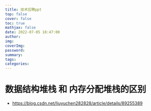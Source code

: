 ```yaml
---
title: 技术应聘ppt
top: false
cover: false
toc: true
mathjax: false
date: 2022-07-05 18:47:00
author:
img:
coverImg:
password:
summary:
tags:
categories:
---
```


# 数据结构堆栈 和 内存分配堆栈的区别

- https://blog.csdn.net/liuyuchen282828/article/details/89255389
